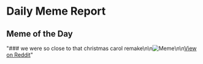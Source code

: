 # Daily Meme Report

## Meme of the Day
"### we were so close to that christmas carol remake\n\n![Meme](https://i.redd.it/iacrsvbg958e1.png)\n\n[View on Reddit](https://redd.it/1hj3vw0)"
